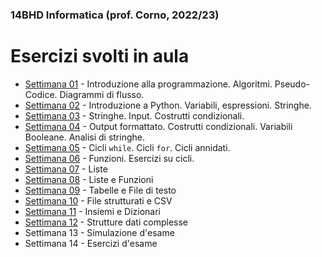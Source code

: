 ### 14BHD Informatica (prof. Corno, 2022/23)
# Esercizi svolti in aula

- [Settimana 01](./Settimana01/) - Introduzione alla programmazione. Algoritmi. Pseudo-Codice. Diagrammi di flusso.
- [Settimana 02](./Settimana02/) - Introduzione a Python. Variabili, espressioni. Stringhe.
- [Settimana 03](./Settimana03/) - Stringhe. Input. Costrutti condizionali.
- [Settimana 04](./Settimana04/) - Output formattato. Costrutti condizionali. Variabili Booleane. Analisi di stringhe.
- [Settimana 05](./Settimana05/) - Cicli `while`. Cicli `for`. Cicli annidati.
- [Settimana 06](./Settimana06/) - Funzioni. Esercizi su cicli.
- [Settimana 07](./Settimana07/) - Liste
- [Settimana 08](./Settimana08/) - Liste e Funzioni
- [Settimana 09](./Settimana09/) - Tabelle e File di testo
- [Settimana 10](./Settimana10/) - File strutturati e CSV
- [Settimana 11](./Settimana11/) - Insiemi e Dizionari
- [Settimana 12](./Settimana12/) - Strutture dati complesse
- Settimana 13 - Simulazione d'esame
- Settimana 14 - Esercizi d'esame
